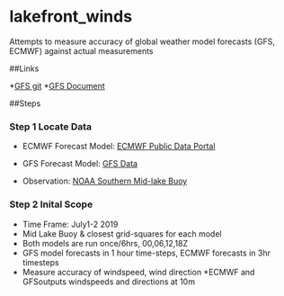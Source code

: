 # lakefront_winds
Attempts to measure accuracy of global weather model forecasts (GFS, ECMWF) against actual measurements 


##Links

*[GFS git](https://github.com/ufs-community/ufs-weather-model/wiki)
*[GFS Document](https://www.weather.gov/media/mdl/marinetpb2.pdf)

##Steps

### Step 1 Locate Data

* ECMWF Forecast Model: [ECMWF Public Data Portal](https://apps.ecmwf.int/datasets/data/interim-full-daily/levtype=sfc/)

* GFS Forecast Model: [GFS Data](https://www.ncdc.noaa.gov/data-access/model-data/model-datasets/global-forcast-system-gfs)

* Observation: [NOAA Southern Mid-lake Buoy](https://www.ndbc.noaa.gov/station_page.php?station=45007)

### Step 2 Inital Scope

* Time Frame: July1-2 2019
* Mid Lake Buoy & closest grid-squares for each model
* Both models are run once/6hrs, 00,06,12,18Z
* GFS model forecasts in 1 hour time-steps, ECMWF forecasts in 3hr timesteps
* Measure accuracy of windspeed, wind direction
*ECMWF and GFSoutputs windspeeds and directions at 10m
 


